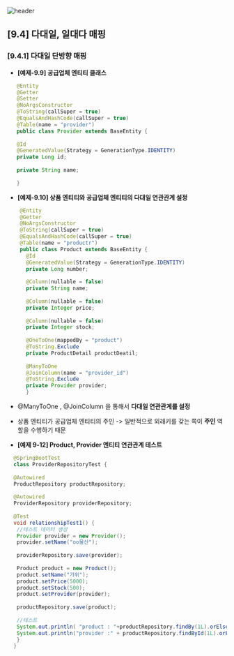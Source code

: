 
![header](https://capsule-render.vercel.app/api?type=wave&color=C3E5AE&height=200&section=header&text=Spring&nbsp;Boot&nbsp;Study&fontSize=50&fontColor=000000)

## [9.4] 다대일, 일대다 매핑

### [9.4.1] 다대일 단방향 매핑

* **[예제-9.9] 공급업체 엔티티 클래스**
```java
   @Entity
   @Getter
   @Setter
   @NoArgsConstructor
   @ToString(callSuper = true)
   @EqualsAndHashCode(callSuper = true)
   @Table(name = "provider")
   public class Provider extends BaseEntity {
   
   @Id
   @GeneratedValue(Strategy = GenerationType.IDENTITY)
   private Long id;
   
   private String name;
   
   }
   ```   

* **[예제-9.10] 상품 엔티티와 공급업체 엔티티의 다대일 연관관계 설정**  

``` java
    @Entity
    @Getter
    @NoArgsConstructor
    @ToString(callSuper = true)
    @EqualsAndHashCode(callSuper = true)
    @Table(name = "productr")
    public class Product extends BaseEntity {
      @Id
      @GeneratedValue(Strategy = GenerationType.IDENTITY)
      private Long number;
      
      @Column(nullable = false)
      private String name;
      
      @Column(nullable = false)
      private Integer price;
      
      @Column(nullable = false)
      private Integer stock;
      
      @OneToOne(mappedBy = "product")
      @ToString.Exclude
      private ProductDetail productDeatil;
      
      @ManyToOne
      @JoinColumn(name = "provider_id")
      @ToString.Exclude
      private Provider provider;
      }
   ```   

* @ManyToOne , @JoinColumn 을 통해서 **다대일 연관관계를 설정**
* 상품 엔티티가 공급업체 엔티티의 주인 -> 일반적으로 외래키를 갖는 쪽이 **주인** 역할을 수행하기 때문  

* **[예제 9-12] Product, Provider 엔티티 연관관계 테스트**  

```java
  @SpringBootTest
  class ProviderRepositoryTest {
  
  @Autowired
  ProductRepository productRepository;
  
  @Autowired
  ProviderRepository providerRepository;
  
  @Test
  void relationshipTest1() {
   //테스트 데이터 생성
   Provider provider = new Provider();
   provider.setName("oo물산");
  
   providerRepository.save(provider);
  
   Product product = new Product();
   product.setName("가위");
   product.setPrice(5000);
   product.setStock(500);
   product.setProvider(provider);
  
   productRepository.save(product);
  
   //테스트
   System.out.println( "product : "+productRepository.findBy(1L).orElseThrow(RuntimeException::new));
   System.out.println("provider :" + productRepository.findById(1L).orElseThrow(RuntimeException::new).getProvider());
   }
  }
  
  
